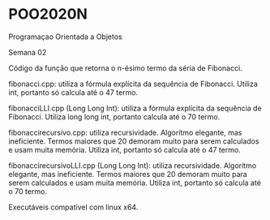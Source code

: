 # POO2020N
Programaçao Orientada a Objetos

Semana 02

Código da função que retorna o n-ésimo termo da séria de Fibonacci.

fibonacci.cpp:  utiliza a fórmula explícita da sequência de Fibonacci. Utiliza int, portanto só calcula até o 47 termo.

fibonacciLLI.cpp (Long Long Int):  utiliza a fórmula explícita da sequência de Fibonacci. Utiliza long long int, portanto calcula até o 70 termo.

fibonaccirecursivo.cpp: utiliza recursividade. Algorítmo elegante, mas ineficiente. Termos maiores que 20 demoram muito para serem calculados e usam muita memória. Utiliza int, portanto só calcula até o 47 termo.

fibonaccirecursivoLLI.cpp (Long Long Int): utiliza recursividade. Algorítmo elegante, mas ineficiente. Termos maiores que 20 demoram muito para serem calculados e usam muita memória. Utiliza int, portanto só calcula até o 70 termo.

Executáveis compatível com linux x64.
